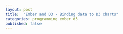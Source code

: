 ```yaml
---
layout: post
title:  "Ember and D3 - Binding data to D3 charts"
categories: programming ember d3
published: false
---
```



